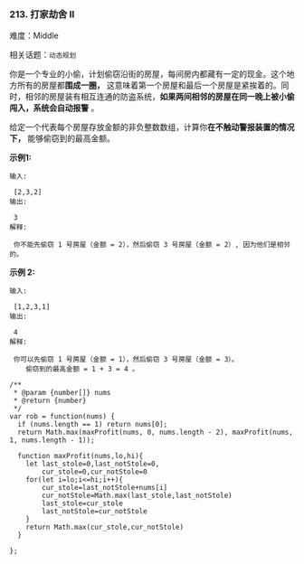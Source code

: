 ### 213. 打家劫舍 II

难度：Middle

相关话题：`动态规划`

你是一个专业的小偷，计划偷窃沿街的房屋，每间房内都藏有一定的现金。这个地方所有的房屋都**围成一圈，** 这意味着第一个房屋和最后一个房屋是紧挨着的。同时，相邻的房屋装有相互连通的防盗系统，**如果两间相邻的房屋在同一晚上被小偷闯入，系统会自动报警** 。



给定一个代表每个房屋存放金额的非负整数数组，计算你**在不触动警报装置的情况下，** 能够偷窃到的最高金额。



**示例1:** 



```
输入:

 [2,3,2]
输出:

 3
解释:

 你不能先偷窃 1 号房屋（金额 = 2），然后偷窃 3 号房屋（金额 = 2）, 因为他们是相邻的。
```


**示例 2:** 



```
输入:

 [1,2,3,1]
输出:

 4
解释:

 你可以先偷窃 1 号房屋（金额 = 1），然后偷窃 3 号房屋（金额 = 3）。
    偷窃到的最高金额 = 1 + 3 = 4 。
```

```
/**
 * @param {number[]} nums
 * @return {number}
 */
var rob = function(nums) {
  if (nums.length == 1) return nums[0];
  return Math.max(maxProfit(nums, 0, nums.length - 2), maxProfit(nums, 1, nums.length - 1));
  
  function maxProfit(nums,lo,hi){
    let last_stole=0,last_notStole=0,
        cur_stole=0,cur_notStole=0
    for(let i=lo;i<=hi;i++){
        cur_stole=last_notStole+nums[i]
        cur_notStole=Math.max(last_stole,last_notStole)
        last_stole=cur_stole
        last_notStole=cur_notStole
    }
    return Math.max(cur_stole,cur_notStole)
  }

};
```

